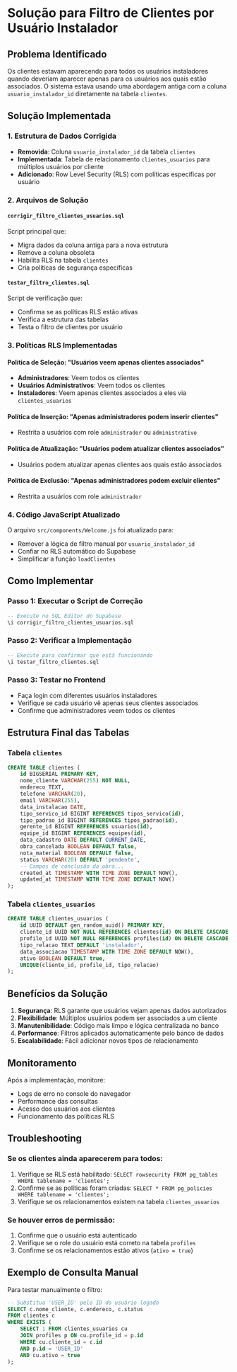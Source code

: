 # Solução para Filtro de Clientes por Usuário Instalador

## Problema Identificado

Os clientes estavam aparecendo para todos os usuários instaladores quando deveriam aparecer apenas para os usuários aos quais estão associados. O sistema estava usando uma abordagem antiga com a coluna `usuario_instalador_id` diretamente na tabela `clientes`.

## Solução Implementada

### 1. Estrutura de Dados Corrigida

- **Removida**: Coluna `usuario_instalador_id` da tabela `clientes`
- **Implementada**: Tabela de relacionamento `clientes_usuarios` para múltiplos usuários por cliente
- **Adicionado**: Row Level Security (RLS) com políticas específicas por usuário

### 2. Arquivos de Solução

#### `corrigir_filtro_clientes_usuarios.sql`
Script principal que:
- Migra dados da coluna antiga para a nova estrutura
- Remove a coluna obsoleta
- Habilita RLS na tabela `clientes`
- Cria políticas de segurança específicas

#### `testar_filtro_clientes.sql`
Script de verificação que:
- Confirma se as políticas RLS estão ativas
- Verifica a estrutura das tabelas
- Testa o filtro de clientes por usuário

### 3. Políticas RLS Implementadas

#### Política de Seleção: "Usuários veem apenas clientes associados"
- **Administradores**: Veem todos os clientes
- **Usuários Administrativos**: Veem todos os clientes  
- **Instaladores**: Veem apenas clientes associados a eles via `clientes_usuarios`

#### Política de Inserção: "Apenas administradores podem inserir clientes"
- Restrita a usuários com role `administrador` ou `administrativo`

#### Política de Atualização: "Usuários podem atualizar clientes associados"
- Usuários podem atualizar apenas clientes aos quais estão associados

#### Política de Exclusão: "Apenas administradores podem excluir clientes"
- Restrita a usuários com role `administrador`

### 4. Código JavaScript Atualizado

O arquivo `src/components/Welcome.js` foi atualizado para:
- Remover a lógica de filtro manual por `usuario_instalador_id`
- Confiar no RLS automático do Supabase
- Simplificar a função `loadClientes`

## Como Implementar

### Passo 1: Executar o Script de Correção
```sql
-- Execute no SQL Editor do Supabase
\i corrigir_filtro_clientes_usuarios.sql
```

### Passo 2: Verificar a Implementação
```sql
-- Execute para confirmar que está funcionando
\i testar_filtro_clientes.sql
```

### Passo 3: Testar no Frontend
- Faça login com diferentes usuários instaladores
- Verifique se cada usuário vê apenas seus clientes associados
- Confirme que administradores veem todos os clientes

## Estrutura Final das Tabelas

### Tabela `clientes`
```sql
CREATE TABLE clientes (
    id BIGSERIAL PRIMARY KEY,
    nome_cliente VARCHAR(255) NOT NULL,
    endereco TEXT,
    telefone VARCHAR(20),
    email VARCHAR(255),
    data_instalacao DATE,
    tipo_servico_id BIGINT REFERENCES tipos_servico(id),
    tipo_padrao_id BIGINT REFERENCES tipos_padrao(id),
    gerente_id BIGINT REFERENCES usuarios(id),
    equipe_id BIGINT REFERENCES equipes(id),
    data_cadastro DATE DEFAULT CURRENT_DATE,
    obra_cancelada BOOLEAN DEFAULT false,
    nota_material BOOLEAN DEFAULT false,
    status VARCHAR(20) DEFAULT 'pendente',
    -- Campos de conclusão da obra...
    created_at TIMESTAMP WITH TIME ZONE DEFAULT NOW(),
    updated_at TIMESTAMP WITH TIME ZONE DEFAULT NOW()
);
```

### Tabela `clientes_usuarios`
```sql
CREATE TABLE clientes_usuarios (
    id UUID DEFAULT gen_random_uuid() PRIMARY KEY,
    cliente_id UUID NOT NULL REFERENCES clientes(id) ON DELETE CASCADE,
    profile_id UUID NOT NULL REFERENCES profiles(id) ON DELETE CASCADE,
    tipo_relacao TEXT DEFAULT 'instalador',
    data_associacao TIMESTAMP WITH TIME ZONE DEFAULT NOW(),
    ativo BOOLEAN DEFAULT true,
    UNIQUE(cliente_id, profile_id, tipo_relacao)
);
```

## Benefícios da Solução

1. **Segurança**: RLS garante que usuários vejam apenas dados autorizados
2. **Flexibilidade**: Múltiplos usuários podem ser associados a um cliente
3. **Manutenibilidade**: Código mais limpo e lógica centralizada no banco
4. **Performance**: Filtros aplicados automaticamente pelo banco de dados
5. **Escalabilidade**: Fácil adicionar novos tipos de relacionamento

## Monitoramento

Após a implementação, monitore:
- Logs de erro no console do navegador
- Performance das consultas
- Acesso dos usuários aos clientes
- Funcionamento das políticas RLS

## Troubleshooting

### Se os clientes ainda aparecerem para todos:
1. Verifique se RLS está habilitado: `SELECT rowsecurity FROM pg_tables WHERE tablename = 'clientes';`
2. Confirme se as políticas foram criadas: `SELECT * FROM pg_policies WHERE tablename = 'clientes';`
3. Verifique se os relacionamentos existem na tabela `clientes_usuarios`

### Se houver erros de permissão:
1. Confirme que o usuário está autenticado
2. Verifique se o role do usuário está correto na tabela `profiles`
3. Confirme se os relacionamentos estão ativos (`ativo = true`)

## Exemplo de Consulta Manual

Para testar manualmente o filtro:
```sql
-- Substitua 'USER_ID' pelo ID do usuário logado
SELECT c.nome_cliente, c.endereco, c.status
FROM clientes c
WHERE EXISTS (
    SELECT 1 FROM clientes_usuarios cu
    JOIN profiles p ON cu.profile_id = p.id
    WHERE cu.cliente_id = c.id
    AND p.id = 'USER_ID'
    AND cu.ativo = true
);
```
